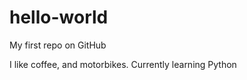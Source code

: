 hello-world
===========

My first repo on GitHub

I like coffee, and motorbikes. Currently learning Python
